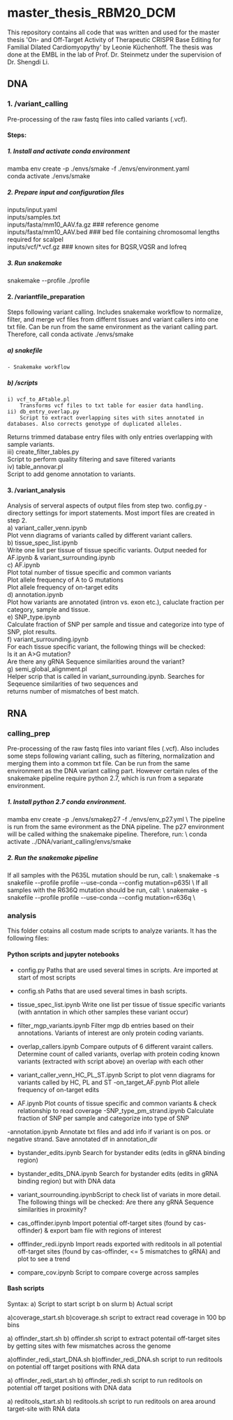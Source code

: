 # master_thesis_RBM20_DCM
This repository contains all code that was written and used for the master thesis 'On- and Off-Target Activity of Therapeutic CRISPR Base Editing for Familial Dilated Cardiomyopythy' by Leonie Küchenhoff. The thesis was done at the EMBL in the lab of Prof. Dr. Steinmetz under the supervision of Dr. Shengdi Li.

## DNA

### 1. /variant_calling
Pre-processing of the raw fastq files into called variants (.vcf).  
#### Steps:
##### 1. Install and activate conda environment
mamba env create -p ./envs/smake -f ./envs/environment.yaml  
conda activate ./envs/smake
##### 2. Prepare input and configuration files
inputs/input.yaml  
inputs/samples.txt  
inputs/fasta/mm10_AAV.fa.gz ### reference genome  
inputs/fasta/mm10_AAV.bed ### bed file containing chromosomal lengths required for scalpel  
inputs/vcf/*.vcf.gz ### known sites for BQSR,VQSR and lofreq  
##### 3. Run snakemake
snakemake --profile ./profile  

#### 2. /variantfile_preparation
Steps following variant calling. Includes snakemake workflow to normalize, filter, and merge vcf files from differnt tissues and variant callers into one txt file. Can be run from the same environment as the variant calling part. Therefore, call 
conda activate ./envs/smake

##### a) snakefile  
    - Snakemake workflow  
##### b) /scripts  
    i) vcf_to_AFtable.pl  
        Transforms vcf files to txt table for easier data handling.  
    ii) db_entry_overlap.py  
        Script to extract overlapping sites with sites annotated in databases. Also corrects genotype of duplicated alleles.  
Returns trimmed database entry files with only entries overlapping with sample variants.  
    iii) create_filter_tables.py  
        Script to perform quality filtering and save filtered variants  
    iv) table_annovar.pl  
        Script to add genome annotation to variants.  

#### 3. /variant_analysis
Analysis of serveral aspects of output files from step two.
config.py - directory settings for import statements. Most import files are created in step 2.  
a) variant_caller_venn.ipynb  
    Plot venn diagrams of variants called by different variant callers.  
b) tissue_spec_list.ipynb  
    Write one list per tissue of tissue specific variants. Output needed for AF.ipynb & variant_surrounding.ipynb  
c) AF.ipynb  
    Plot total number of tissue specific and common variants  
    Plot allele frequency of A to G mutations  
    Plot allele frequency of on-target edits  
d) annotation.ipynb  
    Plot how variants are annotated (intron vs. exon etc.), caluclate fraction per category, sample and tissue.  
e) SNP_type.ipynb  
    Calculate fraction of SNP per sample and tissue and categorize into type of SNP, plot results.  
f) variant_surrounding.ipynb  
    For each tissue specific variant, the following things will be checked:  
    Is it an A>G mutation?  
    Are there any gRNA Sequence similarities around the variant?  
g) semi_global_alignment.pl  
    Helper scrip that is called in variant_surrounding.ipynb. Searches for Seqeuence similarities of two sequences and  
    returns number of mismatches of best match.





## RNA
### calling_prep
Pre-processing of the raw fastq files into variant files (.vcf). Also includes some steps following variant calling, such as filtering, normalization and merging them into a common txt file.
Can be run from the same environment as the DNA variant calling part. However certain rules of the snakemake pipeline require python 2.7, which is run from a separate environment. 
##### 1. Install python 2.7 conda environment. 
mamba env create -p ./envs/smakep27 -f ./envs/env_p27.yml \\
The pipeline is run from the same evironment as the DNA pipeline. The p27 environment will be called withing the snakemake pipeline. Therefore, run: \\
conda activate ../DNA/variant_calling/envs/smake
##### 2. Run the snakemake pipeline
If all samples with the P635L mutation should be run, call: \\
snakemake -s snakefile --profile profile --use-conda --config mutation=p635l \\
If all samples with the R636Q mutation should be run, call: \\
snakemake -s snakefile --profile profile --use-conda --config mutation=r636q \\

### analysis
This folder cotains all costum made scripts to analyze variants.
It has the following files:

#### Python scripts and jupyter notebooks

- config.py
Paths that are used several times in scripts. Are imported at start of most scripts
- config.sh
Paths that are used several times in bash scripts.

- tissue_spec_list.ipynb
Write one list per tissue of tissue specific variants (with anntation in which other samples these variant occur)

- filter_mgp_variants.ipynb
Filter mgp db entries based on their annotations. Variants of interest are only protein coding variants.
- overlap_callers.ipynb
Compare outputs of 6 different varaint callers. Determine count of called variants, overlap with protein coding known variants (extracted with script above)
an overlap with each other

- variant_caller_venn_HC_PL_ST.ipynb
Script to plot venn diagrams for variants called by HC, PL and ST
-on_target_AF.pynb
Plot allele frequency of on-target edits
- AF.ipynb
Plot counts of tissue specific and common variants & check relationship to read coverage
-SNP_type_pm_strand.ipynb
Calculate fraction of SNP per sample and categorize into type of SNP

-annotation.ipynb
 Annotate txt files and add info if variant is on pos. or negative strand. Save annotated df in annotation_dir

 - bystander_edits.ipynb
 Search for bystander edits (edits in gRNA binding region)

 - bystander_edits_DNA.ipynb
 Search for bystander edits (edits in gRNA binding region) but with DNA data

- variant_sourrounding.ipynbScript to check list of variats in more detail.
  The following things will be checked:
Are there any gRNA Sequence similarities in proximity?

- cas_offinder.ipynb
Import potential off-target sites (found by cas-offinder) & export bam file with regions of interest

- offfinder_redi.ipynb
Import reads exported with reditools in all potential off-target sites (found by cas-offinder, <= 5 mismatches to gRNA) and plot to see a trend

- compare_cov.ipynb
Script to compare coverge across samples




#### Bash scripts
Syntax:
a) Script to start script b on slurm
b) Actual script


a)coverage_start.sh
b)coverage.sh
script to extract read coverage in 100 bp bins

a) offinder_start.sh
b) offinder.sh
script to extract potentail off-target sites by getting sites with few mismatches across the genome

a)offinder_redi_start_DNA.sh
b)offinder_redi_DNA.sh
script to run reditools on potential off target positions with RNA data

a) offinder_redi_start.sh
b) offinder_redi.sh
script to run reditools on potential off target positions with DNA data


a) reditools_start.sh
b) reditools.sh
script to run reditools on area around target-site with RNA data
